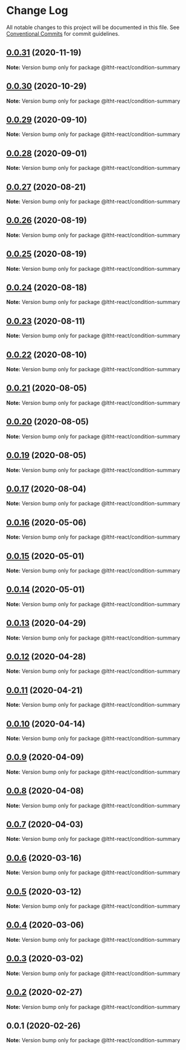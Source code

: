 # Change Log

All notable changes to this project will be documented in this file.
See [Conventional Commits](https://conventionalcommits.org) for commit guidelines.

## [0.0.31](https://github.com/ltht-epr/ltht-react/compare/@ltht-react/condition-summary@0.0.29...@ltht-react/condition-summary@0.0.31) (2020-11-19)

**Note:** Version bump only for package @ltht-react/condition-summary





## [0.0.30](https://github.com/ltht-epr/ltht-react/compare/@ltht-react/condition-summary@0.0.29...@ltht-react/condition-summary@0.0.30) (2020-10-29)

**Note:** Version bump only for package @ltht-react/condition-summary





## [0.0.29](https://github.com/ltht-epr/ltht-react/compare/@ltht-react/condition-summary@0.0.28...@ltht-react/condition-summary@0.0.29) (2020-09-10)

**Note:** Version bump only for package @ltht-react/condition-summary






## [0.0.28](https://github.com/ltht-epr/ltht-react/compare/@ltht-react/condition-summary@0.0.27...@ltht-react/condition-summary@0.0.28) (2020-09-01)

**Note:** Version bump only for package @ltht-react/condition-summary





## [0.0.27](https://github.com/ltht-epr/ltht-react/compare/@ltht-react/condition-summary@0.0.26...@ltht-react/condition-summary@0.0.27) (2020-08-21)

**Note:** Version bump only for package @ltht-react/condition-summary





## [0.0.26](https://github.com/ltht-epr/ltht-react/compare/@ltht-react/condition-summary@0.0.25...@ltht-react/condition-summary@0.0.26) (2020-08-19)

**Note:** Version bump only for package @ltht-react/condition-summary





## [0.0.25](https://github.com/ltht-epr/ltht-react/compare/@ltht-react/condition-summary@0.0.24...@ltht-react/condition-summary@0.0.25) (2020-08-19)

**Note:** Version bump only for package @ltht-react/condition-summary





## [0.0.24](https://github.com/ltht-epr/ltht-react/compare/@ltht-react/condition-summary@0.0.23...@ltht-react/condition-summary@0.0.24) (2020-08-18)

**Note:** Version bump only for package @ltht-react/condition-summary





## [0.0.23](https://github.com/ltht-epr/ltht-react/compare/@ltht-react/condition-summary@0.0.22...@ltht-react/condition-summary@0.0.23) (2020-08-11)

**Note:** Version bump only for package @ltht-react/condition-summary





## [0.0.22](https://github.com/ltht-epr/ltht-react/compare/@ltht-react/condition-summary@0.0.21...@ltht-react/condition-summary@0.0.22) (2020-08-10)

**Note:** Version bump only for package @ltht-react/condition-summary





## [0.0.21](https://github.com/ltht-epr/ltht-react/compare/@ltht-react/condition-summary@0.0.20...@ltht-react/condition-summary@0.0.21) (2020-08-05)

**Note:** Version bump only for package @ltht-react/condition-summary





## [0.0.20](https://github.com/ltht-epr/ltht-react/compare/@ltht-react/condition-summary@0.0.19...@ltht-react/condition-summary@0.0.20) (2020-08-05)

**Note:** Version bump only for package @ltht-react/condition-summary





## [0.0.19](https://github.com/ltht-epr/ltht-react/compare/@ltht-react/condition-summary@0.0.18...@ltht-react/condition-summary@0.0.19) (2020-08-05)

**Note:** Version bump only for package @ltht-react/condition-summary





## [0.0.17](https://github.com/ltht-epr/ltht-react/compare/@ltht-react/condition-summary@0.0.16...@ltht-react/condition-summary@0.0.17) (2020-08-04)

**Note:** Version bump only for package @ltht-react/condition-summary






## [0.0.16](https://github.com/ltht-epr/ltht-react/compare/@ltht-react/condition-summary@0.0.15...@ltht-react/condition-summary@0.0.16) (2020-05-06)

**Note:** Version bump only for package @ltht-react/condition-summary





## [0.0.15](https://github.com/ltht-epr/ltht-react/compare/@ltht-react/condition-summary@0.0.14...@ltht-react/condition-summary@0.0.15) (2020-05-01)

**Note:** Version bump only for package @ltht-react/condition-summary





## [0.0.14](https://github.com/ltht-epr/ltht-react/compare/@ltht-react/condition-summary@0.0.13...@ltht-react/condition-summary@0.0.14) (2020-05-01)

**Note:** Version bump only for package @ltht-react/condition-summary





## [0.0.13](https://github.com/ltht-epr/ltht-react/compare/@ltht-react/condition-summary@0.0.12...@ltht-react/condition-summary@0.0.13) (2020-04-29)

**Note:** Version bump only for package @ltht-react/condition-summary





## [0.0.12](https://github.com/ltht-epr/ltht-react/compare/@ltht-react/condition-summary@0.0.11...@ltht-react/condition-summary@0.0.12) (2020-04-28)

**Note:** Version bump only for package @ltht-react/condition-summary





## [0.0.11](https://github.com/ltht-epr/ltht-react/compare/@ltht-react/condition-summary@0.0.10...@ltht-react/condition-summary@0.0.11) (2020-04-21)

**Note:** Version bump only for package @ltht-react/condition-summary





## [0.0.10](https://github.com/ltht-epr/ltht-react/compare/@ltht-react/condition-summary@0.0.9...@ltht-react/condition-summary@0.0.10) (2020-04-14)

**Note:** Version bump only for package @ltht-react/condition-summary





## [0.0.9](https://github.com/ltht-epr/ltht-react/compare/@ltht-react/condition-summary@0.0.8...@ltht-react/condition-summary@0.0.9) (2020-04-09)

**Note:** Version bump only for package @ltht-react/condition-summary





## [0.0.8](https://github.com/ltht-epr/ltht-react/compare/@ltht-react/condition-summary@0.0.7...@ltht-react/condition-summary@0.0.8) (2020-04-08)

**Note:** Version bump only for package @ltht-react/condition-summary






## [0.0.7](https://ssh.github.com/ltht-epr/ltht-react/compare/@ltht-react/condition-summary@0.0.6...@ltht-react/condition-summary@0.0.7) (2020-04-03)

**Note:** Version bump only for package @ltht-react/condition-summary





## [0.0.6](https://github.com/ltht-epr/ltht-react/compare/@ltht-react/condition-summary@0.0.5...@ltht-react/condition-summary@0.0.6) (2020-03-16)

**Note:** Version bump only for package @ltht-react/condition-summary






## [0.0.5](https://ssh.github.com/ltht-epr/ltht-react/compare/@ltht-react/condition-summary@0.0.4...@ltht-react/condition-summary@0.0.5) (2020-03-12)

**Note:** Version bump only for package @ltht-react/condition-summary





## [0.0.4](https://ssh.github.com/ltht-epr/ltht-react/compare/@ltht-react/condition-summary@0.0.3...@ltht-react/condition-summary@0.0.4) (2020-03-06)

**Note:** Version bump only for package @ltht-react/condition-summary





## [0.0.3](https://github.com/ltht-epr/ltht-react/compare/@ltht-react/condition-summary@0.0.2...@ltht-react/condition-summary@0.0.3) (2020-03-02)

**Note:** Version bump only for package @ltht-react/condition-summary






## [0.0.2](https://ssh.github.com/ltht-epr/ltht-react/compare/@ltht-react/condition-summary@0.0.1...@ltht-react/condition-summary@0.0.2) (2020-02-27)

**Note:** Version bump only for package @ltht-react/condition-summary





## 0.0.1 (2020-02-26)

**Note:** Version bump only for package @ltht-react/condition-summary
